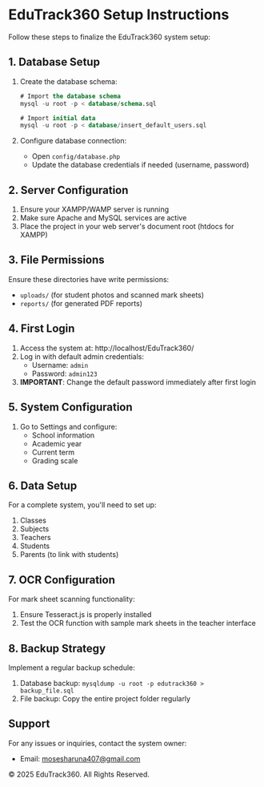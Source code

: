 # EduTrack360 Setup Instructions

Follow these steps to finalize the EduTrack360 system setup:

## 1. Database Setup

1. Create the database schema:
   ```sql
   # Import the database schema
   mysql -u root -p < database/schema.sql
   
   # Import initial data
   mysql -u root -p < database/insert_default_users.sql
   ```

2. Configure database connection:
   - Open `config/database.php`
   - Update the database credentials if needed (username, password)

## 2. Server Configuration

1. Ensure your XAMPP/WAMP server is running
2. Make sure Apache and MySQL services are active
3. Place the project in your web server's document root (htdocs for XAMPP)

## 3. File Permissions

Ensure these directories have write permissions:
- `uploads/` (for student photos and scanned mark sheets)
- `reports/` (for generated PDF reports)

## 4. First Login

1. Access the system at: http://localhost/EduTrack360/
2. Log in with default admin credentials:
   - Username: `admin`
   - Password: `admin123`
3. **IMPORTANT**: Change the default password immediately after first login

## 5. System Configuration

1. Go to Settings and configure:
   - School information
   - Academic year
   - Current term
   - Grading scale

## 6. Data Setup

For a complete system, you'll need to set up:
1. Classes
2. Subjects
3. Teachers 
4. Students
5. Parents (to link with students)

## 7. OCR Configuration

For mark sheet scanning functionality:
1. Ensure Tesseract.js is properly installed
2. Test the OCR function with sample mark sheets in the teacher interface

## 8. Backup Strategy

Implement a regular backup schedule:
1. Database backup: `mysqldump -u root -p edutrack360 > backup_file.sql`
2. File backup: Copy the entire project folder regularly

## Support

For any issues or inquiries, contact the system owner:
- Email: mosesharuna407@gmail.com

© 2025 EduTrack360. All Rights Reserved. 